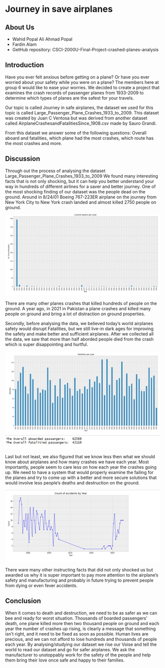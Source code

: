 # Journey in save airplanes

## About Us
- Wahid Popal Ali Ahmad Popal
- Fardin Alam
- GetHub repository: CSCI-2000U-Final-Project-crashed-planes-analysis

## Introduction

Have you ever felt anxious before getting on a plane? Or have you ever worried about your safety while you were on a plane? The members here at group 6 would like to ease your worries. We decided to create a project that examines the crash records of passenger planes from 1933-2009 to determine which types of planes are the safest for your travels. 

Our topic is called Journey in safe airplanes, the dataset we used for this topic is called Large_Passenger_Plane_Crashes_1933_to_2009. This dataset was created by Juan C Ventosa but was derived from another dataset called AirplaneCrashesandFatalitiesSince_1908.csv made by Sauro Grandi. 

From this dataset we answer some of the following questions: Overall aboard and fatalities, which plane had the most crashes, which route has the most crashes and more.

## Discussion

Through out the process of analysing the dataset Large_Passenger_Plane_Crashes_1933_to_2009 We found many interesting facts that is not only shocking, but it can help you better understand your way in hundreds of different airlines for a saver and better journey. One of the most shocking finding of our dataset was the people dead on the ground. Around in 8/24/01 Boeing 767-223ER airplane on the journey from New York City to New York crash landed and almost killed 2750 people on ground.

![](Images/3.jpg)

There are many other planes crashes that killed hundreds of people on the ground. A year ago, in 2021 in Pakistan a plane crashes and killed many people on ground and bring a lot of distraction on ground properties.


Secondly, before analysing the data, we believed today’s world airplanes safety would disrupt Fatalities, but we still live-in dark ages for improving the safety and make better and sufficient airplanes. After we collected all the data, we saw that more than half aborded people died from the crash which is super disappointing and hurtful.

![](Images/4.jpg)
![](Images/10.jpg)

Last but not least, we also figured that we know less then what we should know about airplanes and how many crashes we have each year. Most importantly, people seem to care less on how each year the crashes going up. We need to have a system that would properly examine the failing for the planes and try to come up with a better and more secure solutions that would involve less people’s deaths and destruction on the ground.

![](Images/6.jpg)

There ware many other instructing facts that did not only shocked us but awarded us why it is super important to pay more attention to the airplane’s safety and manufacturing and probably in future trying to prevent people from dying or even fever accidents.

## Conclusion

When it comes to death and destruction, we need to be as safer as we can bee and ready for worst situation. Thousands of boarded passengers’ death, one plane killed more then two thousand people on ground and each year the number of crashes up rising, is clearly a message that something isn’t right, and it need to be fixed as soon as possible. Human lives are precious, and we can not afford to lose hundreds and thousands of people each year. 
By analysing/studying our dataset we rise our Voise and tell the world to read our dataset and go for safer airplanes. We ask the manufacturer to unstoppably work for the safety of the people and help them bring their love once safe and happy to their families.
